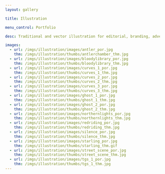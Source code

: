 ```yaml
---
layout: gallery

title: Illustration

menu_control: Portfolio

desc: Traditional and vector illustration for editorial, branding, advertising and surface design.

images:
  - url: /imgs/illustration/images/antler_por.jpg
    thm: /imgs/illustration/thumbs/antlerchamber_thm.jpg
  - url: /imgs/illustration/images/bloodylibrary_por.jpg
    thm: /imgs/illustration/thumbs/bloodylibrary_thm.jpg
  - url: /imgs/illustration/images/curves_1_por.jpg
    thm: /imgs/illustration/thumbs/curves_1_thm.jpg
  - url: /imgs/illustration/images/curves_2_por.jpg
    thm: /imgs/illustration/thumbs/curves_2_thm.jpg
  - url: /imgs/illustration/images/curves_3_por.jpg
    thm: /imgs/illustration/thumbs/curves_3_thm.jpg
  - url: /imgs/illustration/images/ghost_1_por.jpg
    thm: /imgs/illustration/thumbs/ghost_1_thm.jpg
  - url: /imgs/illustration/images/ghost_2_por.jpg
    thm: /imgs/illustration/thumbs/ghost_2_thm.jpg
  - url: /imgs/illustration/images/northernlights_por.jpg
    thm: /imgs/illustration/thumbs/northernlights_thm.jpg
  - url: /imgs/illustration/images/redriding_por.jpg
    thm: /imgs/illustration/thumbs/redriding_thm.jpg
  - url: /imgs/illustration/images/silence_por.jpg
    thm: /imgs/illustration/thumbs/silence_thm.jpg
  - url: /imgs/illustration/images/starling_por.jpg
    thm: /imgs/illustration/thumbs/starling_thm.gif
  - url: /imgs/illustration/images/street_scene_por.jpg
    thm: /imgs/illustration/thumbs/street_scene_thm.jpg
  - url: /imgs/illustration/images/tgs_1_por.jpg
    thm: /imgs/illustration/thumbs/tgs_1_thm.jpg
---
```

